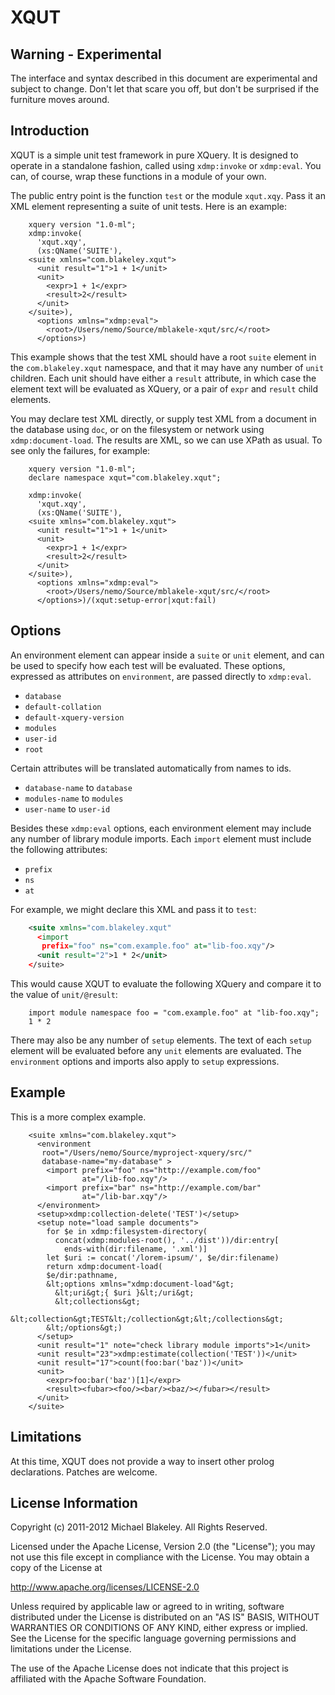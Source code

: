 # XQUT

## Warning - Experimental

The interface and syntax described in this document are experimental
and subject to change. Don't let that scare you off, but don't be
surprised if the furniture moves around.

## Introduction

XQUT is a simple unit test framework in pure XQuery. It is designed to
operate in a standalone fashion, called using `xdmp:invoke` or
`xdmp:eval`. You can, of course, wrap these functions in a module of
your own.

The public entry point is the function `test` or the module `xqut.xqy`.
Pass it an XML element representing a suite of unit tests. Here is an example:

```xquery
    xquery version "1.0-ml";
    xdmp:invoke(
      'xqut.xqy',
      (xs:QName('SUITE'),
    <suite xmlns="com.blakeley.xqut">
      <unit result="1">1 + 1</unit>
      <unit>
        <expr>1 + 1</expr>
        <result>2</result>
      </unit>
    </suite>),
      <options xmlns="xdmp:eval">
        <root>/Users/nemo/Source/mblakele-xqut/src/</root>
      </options>)
```

This example shows that the test XML should have a root `suite`
element in the `com.blakeley.xqut` namespace, and that it may have any
number of `unit` children. Each unit should have either a `result`
attribute, in which case the element text will be evaluated as XQuery,
or a pair of `expr` and `result` child elements.

You may declare test XML directly, or supply test XML from a document
in the database using `doc`,  or on the filesystem or network using
`xdmp:document-load`. The results are XML, so we can use XPath as
usual. To see only the failures, for example:

```xquery
    xquery version "1.0-ml";
    declare namespace xqut="com.blakeley.xqut";

    xdmp:invoke(
      'xqut.xqy',
      (xs:QName('SUITE'),
    <suite xmlns="com.blakeley.xqut">
      <unit result="1">1 + 1</unit>
      <unit>
        <expr>1 + 1</expr>
        <result>2</result>
      </unit>
    </suite>),
      <options xmlns="xdmp:eval">
        <root>/Users/nemo/Source/mblakele-xqut/src/</root>
      </options>)/(xqut:setup-error|xqut:fail)
```

## Options

An environment element can appear inside a `suite` or `unit` element,
and can be used to specify how each test will be evaluated. These
options, expressed as attributes on `environment`, are passed directly
to `xdmp:eval`.

* `database`
* `default-collation`
* `default-xquery-version`
* `modules`
* `user-id`
* `root`

Certain attributes will be translated automatically from names to ids.

* `database-name` to `database`
* `modules-name` to `modules`
* `user-name` to `user-id`

Besides these `xdmp:eval` options, each environment element may
include any number of library module imports. Each `import` element
must include the following attributes:

* `prefix`
* `ns`
* `at`

For example, we might declare this XML and pass it to `test`:

```xml
    <suite xmlns="com.blakeley.xqut"
      <import
       prefix="foo" ns="com.example.foo" at="lib-foo.xqy"/>
      <unit result="2">1 * 2</unit>
    </suite>
```
This would cause XQUT to evaluate the following XQuery and compare it to
the value of `unit/@result`:

```xquery
    import module namespace foo = "com.example.foo" at "lib-foo.xqy";
    1 * 2
```

There may also be any number of `setup` elements. The text of each
`setup` element will be evaluated before any `unit` elements are
evaluated. The `environment` options and imports also apply to `setup`
expressions.

## Example

This is a more complex example.

```xquery
    <suite xmlns="com.blakeley.xqut">
      <environment
       root="/Users/nemo/Source/myproject-xquery/src/"
       database-name="my-database" >
        <import prefix="foo" ns="http://example.com/foo"
                at="/lib-foo.xqy"/>
        <import prefix="bar" ns="http://example.com/bar"
                at="/lib-bar.xqy"/>
      </environment>
      <setup>xdmp:collection-delete('TEST')</setup>
      <setup note="load sample documents">
        for $e in xdmp:filesystem-directory(
          concat(xdmp:modules-root(), '../dist'))/dir:entry[
            ends-with(dir:filename, '.xml')]
        let $uri := concat('/lorem-ipsum/', $e/dir:filename)
        return xdmp:document-load(
        $e/dir:pathname,
        &lt;options xmlns="xdmp:document-load"&gt;
          &lt;uri&gt;{ $uri }&lt;/uri&gt;
          &lt;collections&gt;
            &lt;collection&gt;TEST&lt;/collection&gt;&lt;/collections&gt;
        &lt;/options&gt;)
      </setup>
      <unit result="1" note="check library module imports">1</unit>
      <unit result="23">xdmp:estimate(collection('TEST'))</unit>
      <unit result="17">count(foo:bar('baz'))</unit>
      <unit>
        <expr>foo:bar('baz')[1]</expr>
        <result><fubar><foo/><bar/><baz/></fubar></result>
      </unit>
    </suite>
```

## Limitations

At this time, XQUT does not provide a way to insert other prolog
declarations. Patches are welcome.

## License Information

Copyright (c) 2011-2012 Michael Blakeley. All Rights Reserved.

Licensed under the Apache License, Version 2.0 (the "License");
you may not use this file except in compliance with the License.
You may obtain a copy of the License at

http://www.apache.org/licenses/LICENSE-2.0

Unless required by applicable law or agreed to in writing, software
distributed under the License is distributed on an "AS IS" BASIS,
WITHOUT WARRANTIES OR CONDITIONS OF ANY KIND, either express or implied.
See the License for the specific language governing permissions and
limitations under the License.

The use of the Apache License does not indicate that this project is
affiliated with the Apache Software Foundation.
